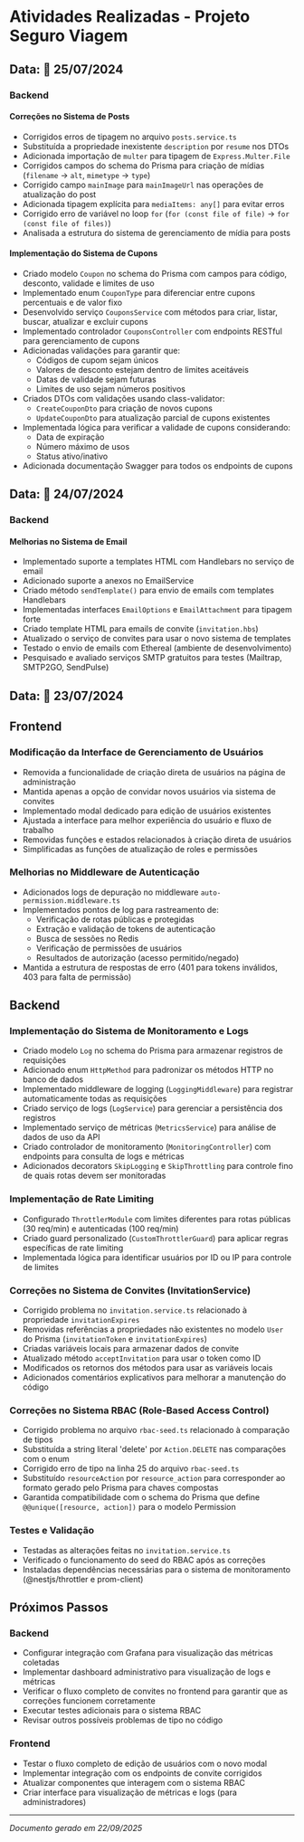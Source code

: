 # Atividades Realizadas - Projeto Seguro Viagem

## Data: 📅 25/07/2024

### Backend

#### Correções no Sistema de Posts
- Corrigidos erros de tipagem no arquivo `posts.service.ts`
- Substituída a propriedade inexistente `description` por `resume` nos DTOs
- Adicionada importação de `multer` para tipagem de `Express.Multer.File`
- Corrigidos campos do schema do Prisma para criação de mídias (`filename` → `alt`, `mimetype` → `type`)
- Corrigido campo `mainImage` para `mainImageUrl` nas operações de atualização do post
- Adicionada tipagem explícita para `mediaItems: any[]` para evitar erros
- Corrigido erro de variável no loop `for` (`for (const file of file)` → `for (const file of files)`)
- Analisada a estrutura do sistema de gerenciamento de mídia para posts

#### Implementação do Sistema de Cupons
- Criado modelo `Coupon` no schema do Prisma com campos para código, desconto, validade e limites de uso
- Implementado enum `CouponType` para diferenciar entre cupons percentuais e de valor fixo
- Desenvolvido serviço `CouponsService` com métodos para criar, listar, buscar, atualizar e excluir cupons
- Implementado controlador `CouponsController` com endpoints RESTful para gerenciamento de cupons
- Adicionadas validações para garantir que:
  - Códigos de cupom sejam únicos
  - Valores de desconto estejam dentro de limites aceitáveis
  - Datas de validade sejam futuras
  - Limites de uso sejam números positivos
- Criados DTOs com validações usando class-validator:
  - `CreateCouponDto` para criação de novos cupons
  - `UpdateCouponDto` para atualização parcial de cupons existentes
- Implementada lógica para verificar a validade de cupons considerando:
  - Data de expiração
  - Número máximo de usos
  - Status ativo/inativo
- Adicionada documentação Swagger para todos os endpoints de cupons

## Data: 📅 24/07/2024

### Backend

#### Melhorias no Sistema de Email
- Implementado suporte a templates HTML com Handlebars no serviço de email
- Adicionado suporte a anexos no EmailService
- Criado método `sendTemplate()` para envio de emails com templates Handlebars
- Implementadas interfaces `EmailOptions` e `EmailAttachment` para tipagem forte
- Criado template HTML para emails de convite (`invitation.hbs`)
- Atualizado o serviço de convites para usar o novo sistema de templates
- Testado o envio de emails com Ethereal (ambiente de desenvolvimento)
- Pesquisado e avaliado serviços SMTP gratuitos para testes (Mailtrap, SMTP2GO, SendPulse)

## Data: 📅 23/07/2024

## Frontend

### Modificação da Interface de Gerenciamento de Usuários
- Removida a funcionalidade de criação direta de usuários na página de administração
- Mantida apenas a opção de convidar novos usuários via sistema de convites
- Implementado modal dedicado para edição de usuários existentes
- Ajustada a interface para melhor experiência do usuário e fluxo de trabalho
- Removidas funções e estados relacionados à criação direta de usuários
- Simplificadas as funções de atualização de roles e permissões

### Melhorias no Middleware de Autenticação
- Adicionados logs de depuração no middleware `auto-permission.middleware.ts`
- Implementados pontos de log para rastreamento de:
  - Verificação de rotas públicas e protegidas
  - Extração e validação de tokens de autenticação
  - Busca de sessões no Redis
  - Verificação de permissões de usuários
  - Resultados de autorização (acesso permitido/negado)
- Mantida a estrutura de respostas de erro (401 para tokens inválidos, 403 para falta de permissão)

## Backend

### Implementação do Sistema de Monitoramento e Logs
- Criado modelo `Log` no schema do Prisma para armazenar registros de requisições
- Adicionado enum `HttpMethod` para padronizar os métodos HTTP no banco de dados
- Implementado middleware de logging (`LoggingMiddleware`) para registrar automaticamente todas as requisições
- Criado serviço de logs (`LogService`) para gerenciar a persistência dos registros
- Implementado serviço de métricas (`MetricsService`) para análise de dados de uso da API
- Criado controlador de monitoramento (`MonitoringController`) com endpoints para consulta de logs e métricas
- Adicionados decorators `SkipLogging` e `SkipThrottling` para controle fino de quais rotas devem ser monitoradas

### Implementação de Rate Limiting
- Configurado `ThrottlerModule` com limites diferentes para rotas públicas (30 req/min) e autenticadas (100 req/min)
- Criado guard personalizado (`CustomThrottlerGuard`) para aplicar regras específicas de rate limiting
- Implementada lógica para identificar usuários por ID ou IP para controle de limites

### Correções no Sistema de Convites (InvitationService)
- Corrigido problema no `invitation.service.ts` relacionado à propriedade `invitationExpires`
- Removidas referências a propriedades não existentes no modelo `User` do Prisma (`invitationToken` e `invitationExpires`)
- Criadas variáveis locais para armazenar dados de convite
- Atualizado método `acceptInvitation` para usar o token como ID
- Modificados os retornos dos métodos para usar as variáveis locais
- Adicionados comentários explicativos para melhorar a manutenção do código

### Correções no Sistema RBAC (Role-Based Access Control)
- Corrigido problema no arquivo `rbac-seed.ts` relacionado à comparação de tipos
- Substituída a string literal 'delete' por `Action.DELETE` nas comparações com o enum
- Corrigido erro de tipo na linha 25 do arquivo `rbac-seed.ts`
- Substituído `resourceAction` por `resource_action` para corresponder ao formato gerado pelo Prisma para chaves compostas
- Garantida compatibilidade com o schema do Prisma que define `@@unique([resource, action])` para o modelo Permission

### Testes e Validação
- Testadas as alterações feitas no `invitation.service.ts`
- Verificado o funcionamento do seed do RBAC após as correções
- Instaladas dependências necessárias para o sistema de monitoramento (@nestjs/throttler e prom-client)

## Próximos Passos

### Backend
- Configurar integração com Grafana para visualização das métricas coletadas
- Implementar dashboard administrativo para visualização de logs e métricas
- Verificar o fluxo completo de convites no frontend para garantir que as correções funcionem corretamente
- Executar testes adicionais para o sistema RBAC
- Revisar outros possíveis problemas de tipo no código

### Frontend
- Testar o fluxo completo de edição de usuários com o novo modal
- Implementar integração com os endpoints de convite corrigidos
- Atualizar componentes que interagem com o sistema RBAC
- Criar interface para visualização de métricas e logs (para administradores)

---

*Documento gerado em 22/09/2025*